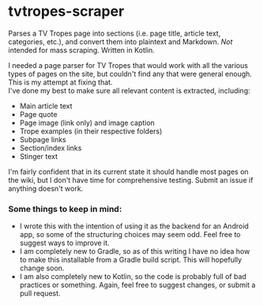 # tvtropes-scraper
Parses a TV Tropes page into sections (i.e. page title, article text, categories, etc.), and convert them into plaintext and Markdown. *Not* intended for mass scraping. Written in Kotlin.

I needed a page parser for TV Tropes that would work with all the various types of pages on the site, but couldn't find any that were general enough. This is my attempt at fixing that.  
I've done my best to make sure all relevant content is extracted, including:

* Main article text
* Page quote
* Page image (link only) and image caption
* Trope examples (in their respective folders)
* Subpage links
* Section/index links
* Stinger text

I'm fairly confident that in its current state it should handle most pages on the wiki, but I don't have time for comprehensive testing. Submit an issue if anything doesn't work.

### Some things to keep in mind:

* I wrote this with the intention of using it as the backend for an Android app, so some of the structuring choices may seem odd. Feel free to suggest ways to improve it.
* I am completely new to Gradle, so as of this writing I have no idea how to make this installable from a Gradle build script. This will hopefully change soon.
* I am also completely new to Kotlin, so the code is probably full of bad practices or something. Again, feel free to suggest changes, or submit a pull request.
